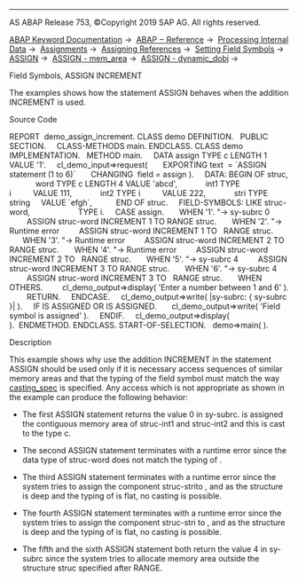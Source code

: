   

* * *

AS ABAP Release 753, ©Copyright 2019 SAP AG. All rights reserved.

[ABAP Keyword Documentation](javascript:call_link\('abenabap.htm'\)) →  [ABAP − Reference](javascript:call_link\('abenabap_reference.htm'\)) →  [Processing Internal Data](javascript:call_link\('abenabap_data_working.htm'\)) →  [Assignments](javascript:call_link\('abenvalue_assignments.htm'\)) →  [Assigning References](javascript:call_link\('abenreference_assignments.htm'\)) →  [Setting Field Symbols](javascript:call_link\('abenset_field_symbols.htm'\)) →  [ASSIGN](javascript:call_link\('abapassign.htm'\)) →  [ASSIGN - mem\_area](javascript:call_link\('abapassign_mem_area.htm'\)) →  [ASSIGN - dynamic\_dobj](javascript:call_link\('abapassign_mem_area_dynamic_dobj.htm'\)) → 

Field Symbols, ASSIGN INCREMENT

The examples shows how the statement ASSIGN behaves when the addition INCREMENT is used.

Source Code

REPORT  demo\_assign\_increment.
CLASS demo DEFINITION.
  PUBLIC SECTION.
    CLASS-METHODS main.
ENDCLASS.
CLASS demo IMPLEMENTATION.
  METHOD main.
    DATA assign TYPE c LENGTH 1 VALUE '1'.
    cl\_demo\_input=>request(
      EXPORTING text  = \`ASSIGN statement (1 to 6)\`
      CHANGING  field = assign ).
    DATA: BEGIN OF struc,
            word TYPE c LENGTH 4 VALUE 'abcd',
            int1 TYPE i          VALUE 111,
            int2 TYPE i          VALUE 222,
            stri TYPE string     VALUE \`efgh\`,
          END OF struc.
    FIELD-SYMBOLS: <word> LIKE struc-word,
                   <int>  TYPE i.
    CASE assign.
      WHEN '1'. "-> sy-subrc 0
        ASSIGN struc-word INCREMENT 1 TO <word> RANGE struc.
      WHEN '2'. "-> Runtime error
        ASSIGN struc-word INCREMENT 1 TO <int>  RANGE struc.
      WHEN '3'. "-> Runtime error
        ASSIGN struc-word INCREMENT 2 TO <word> RANGE struc.
      WHEN '4'. "-> Runtime error
        ASSIGN struc-word INCREMENT 2 TO <int>  RANGE struc.
      WHEN '5'. "-> sy-subrc 4
        ASSIGN struc-word INCREMENT 3 TO <word> RANGE struc.
      WHEN '6'. "-> sy-subrc 4
        ASSIGN struc-word INCREMENT 3 TO <int>  RANGE struc.
      WHEN OTHERS.
        cl\_demo\_output=>display( 'Enter a number between 1 and 6' ).
        RETURN.
    ENDCASE.
    cl\_demo\_output=>write( |sy-subrc: { sy-subrc }| ).
    IF <word> IS ASSIGNED OR <int> IS ASSIGNED.
      cl\_demo\_output=>write( 'Field symbol is assigned' ).
    ENDIF.
    cl\_demo\_output=>display( ).  ENDMETHOD.
ENDCLASS.
START-OF-SELECTION.
  demo=>main( ).

Description

This example shows why use the addition INCREMENT in the statement ASSIGN should be used only if it is necessary access sequences of similar memory areas and that the typing of the field symbol must match the way [casting\_spec](javascript:call_link\('abapassign_casting.htm'\)) is specified. Any access which is not appropriate as shown in the example can produce the following behavior:

-   The first ASSIGN statement returns the value 0 in sy-subrc. <word> is assigned the contiguous memory area of struc-int1 and struc-int2 and this is cast to the type c.

-   The second ASSIGN statement terminates with a runtime error since the data type of struc-word does not match the typing of <int>.

-   The third ASSIGN statement terminates with a runtime error since the system tries to assign the component struc-strito <word>, and as the structure is deep and the typing of <word> is flat, no casting is possible.

-   The fourth ASSIGN statement terminates with a runtime error since the system tries to assign the component struc-stri to <int>, and as the structure is deep and the typing of <int> is flat, no casting is possible.

-   The fifth and the sixth ASSIGN statement both return the value 4 in sy-subrc since the system tries to allocate memory area outside the structure struc specified after RANGE.